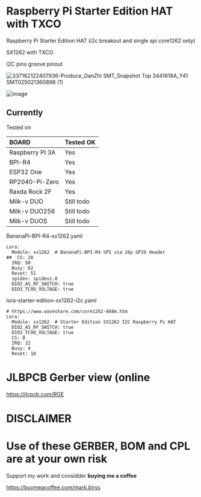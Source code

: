 # Raspberry Pi Starter Edition HAT with TXCO

Raspberry Pi Starter Edition HAT (i2c breakout and single spi core1262 only)

SX1262 with TXCO

I2C pins groove pinout


![337162122407936-Produce_DanZhi SMT_Snapshot Top 3441618A_Y41 SMT025021360898 (1)](https://github.com/user-attachments/assets/db96b5ef-8181-4f72-9fa0-d28cf9fad821)

![image](https://github.com/user-attachments/assets/6c572e8a-0aeb-484d-b47b-389315f6ab72)

## Currently 

Tested on

BOARD | Tested OK |
|:--|:--|
| Raspberry PI 3A | Yes |
| BPI-R4 | Yes | 
| ESP32 One | Yes |
| RP2040-Pi-Zero | Yes |
| Raxda Rock 2F | Yes |
| Milk-v DUO | Still todo |
| Milk-v DUO256 | Still todo |
| Milk-v DUOS | Still todo |

BananaPi-BPI-R4-sx1262.yaml
```
Lora:
  Module: sx1262  # BananaPi-BPI-R4 SPI via 26p GPIO Header
##  CS: 28
  IRQ: 50
  Busy: 62
  Reset: 51
  spidev: spidev1.0
  DIO2_AS_RF_SWITCH: true
  DIO3_TCXO_VOLTAGE: true
```

lora-starter-edition-sx1262-i2c.yaml
```
# https://www.waveshare.com/core1262-868m.htm
Lora:
  Module: sx1262  # Starter Edition SX1262 I2C Raspberry Pi HAT
  DIO2_AS_RF_SWITCH: true
  DIO3_TCXO_VOLTAGE: true
  CS: 8
  IRQ: 22
  Busy: 4
  Reset: 18
```

# **JLBPCB Gerber view (online**
https://jlcpcb.com/RGE

# **DISCLAIMER**

# Use of these GERBER, BOM and CPL are at your own risk

Support my work and considder **buying  me a coffee**

https://buymeacoffee.com/mark.birss
